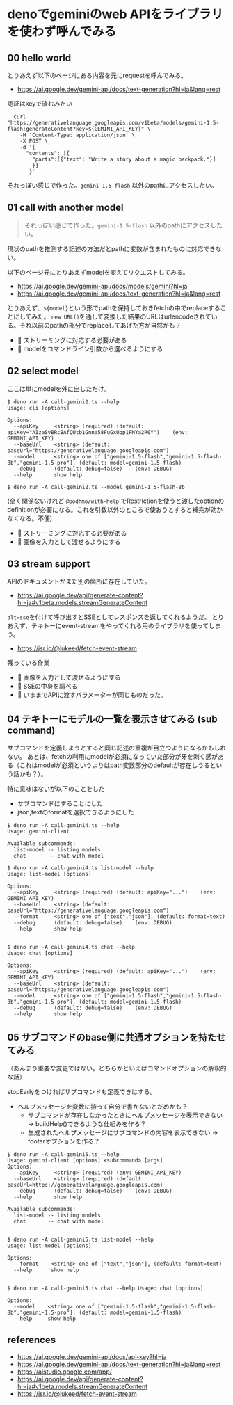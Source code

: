 # denoでgeminiのweb APIをライブラリを使わず呼んでみる

## 00 hello world

とりあえず以下のページにある内容を元にrequestを呼んでみる。

- https://ai.google.dev/gemini-api/docs/text-generation?hl=ja&lang=rest

認証はkeyで済むみたい

```
  curl "https://generativelanguage.googleapis.com/v1beta/models/gemini-1.5-flash:generateContent?key=${GEMINI_API_KEY}" \
    -H 'Content-Type: application/json' \
    -X POST \
    -d '{
      "contents": [{
        "parts":[{"text": "Write a story about a magic backpack."}]
        }]
       }'
```

それっぽい感じで作った。`gemini-1.5-flash` 以外のpathにアクセスしたい。

## 01 call with another model

> それっぽい感じで作った。`gemini-1.5-flash` 以外のpathにアクセスしたい。

現状のpathを推測する記述の方法だとpathに変数が含まれたものに対応できない。

以下のページ元にとりあえずmodelを変えてリクエストしてみる。

- https://ai.google.dev/gemini-api/docs/models/gemini?hl=ja
- https://ai.google.dev/gemini-api/docs/text-generation?hl=ja&lang=rest

とりあえず、`${model}`という形でpathを保持しておきfetchの中でreplaceすることにしてみた。
`new URL()`を通して変換した結果のURLはurlencodeされている。それ以前のpathの部分でreplaceしてあげた方が自然かも？

- :memo: ストリーミングに対応する必要がある
- :memo: modelをコマンドライン引数から選べるようにする

## 02 select model

ここは単にmodelを外に出しただけ。

```console
$ deno run -A call-gemini2.ts --help
Usage: cli [options]

Options:
  --apiKey     <string> (required) (default: apiKey="AIzaSyBRcBAfQUtb1Gnna58FuGxUqp1FNYa2R0Y")    (env: GEMINI_API_KEY)
  --baseUrl    <string> (default: baseUrl="https://generativelanguage.googleapis.com")
  --model      <string> one of ["gemini-1.5-flash","gemini-1.5-flash-8b","gemini-1.5-pro"], (default: model=gemini-1.5-flash)
  --debug      (default: debug=false)    (env: DEBUG)
  --help       show help

$ deno run -A call-gemini2.ts --model gemini-1.5-flash-8b
```

(全く関係ないけれど `@podhmo/with-help` でRestrictionを使うと渡したoptionのdefinitionが必要になる。これを引数以外のところで使おうとすると補完が効かなくなる。不便)

- :memo: ストリーミングに対応する必要がある
- :memo: 画像を入力として渡せるようにする

## 03 stream support

APIのドキュメントがまた別の箇所に存在していた。

- https://ai.google.dev/api/generate-content?hl=ja#v1beta.models.streamGenerateContent

`alt=sse`を付けて呼び出すとSSEとしてレスポンスを返してくれるようだ。
とりあえず、テキトーにevent-streamをやってくれる用のライブラリを使ってしまう。

- https://jsr.io/@lukeed/fetch-event-stream

残っている作業

- :memo: 画像を入力として渡せるようにする
- :memo: SSEの中身を調べる
- :memo: いままでAPIに渡すパラメーターが同じものだった。

## 04 テキトーにモデルの一覧を表示させてみる (sub command)

サブコマンドを定義しようとすると同じ記述の重複が目立つようになるかもしれない。
あとは、fetchの利用にmodelが必須になっていた部分が牙を剥く感がある（これはmodelが必須というよりはpath変数部分のdefaultが存在しうるという話かも？）。

特に意味はないが以下のことをした

- サブコマンドにすることにした
- json,textのformatを選択できるようにした

```console
$ deno run -A call-gemini4.ts --help
Usage: gemini-client

Available subcommands:
  list-model -- listing models
  chat       -- chat with model

$ deno run -A call-gemini4.ts list-model --help
Usage: list-model [options]

Options:
  --apiKey     <string> (required) (default: apiKey="...")    (env: GEMINI_API_KEY)
  --baseUrl    <string> (default: baseUrl="https://generativelanguage.googleapis.com")
  --format     <string> one of ["text","json"], (default: format=text)
  --debug      (default: debug=false)    (env: DEBUG)
  --help       show help


$ deno run -A call-gemini4.ts chat --help
Usage: chat [options]

Options:
  --apiKey     <string> (required) (default: apiKey="...")    (env: GEMINI_API_KEY)
  --baseUrl    <string> (default: baseUrl="https://generativelanguage.googleapis.com")
  --model      <string> one of ["gemini-1.5-flash","gemini-1.5-flash-8b","gemini-1.5-pro"], (default: model=gemini-1.5-flash)
  --debug      (default: debug=false)    (env: DEBUG)
  --help       show help
```

## 05 サブコマンドのbase側に共通オプションを持たせてみる

（あんまり重要な変更ではない。どちらかといえばコマンドオプションの解釈的な話）

stopEarlyをつければサブコマンドも定義できはする。

- ヘルプメッセージを変数に持って自分で書かないとだめかも？
  - サブコマンドが存在しなかったときにヘルプメッセージを表示できない -> buildHelp()できるような仕組みを作る？
  - 生成されたヘルプメッセージにサブコマンドの内容を表示できない     -> footerオプションを作る？

```console
$ deno run -A call-gemini5.ts --help
Usage: gemini-client [options] <subcommand> [args]
Options:
  --apiKey     <string> (required) (env: GEMINI_API_KEY)
  --baseUrl    <string> (required) (default: baseUrl=https://generativelanguage.googleapis.com)
  --debug      (default: debug=false)    (env: DEBUG)
  --help       show help

Available subcommands:
  list-model -- listing models
  chat       -- chat with model


$ deno run -A call-gemini5.ts list-model --help
Usage: list-model [options]

Options:
  --format    <string> one of ["text","json"], (default: format=text)
  --help      show help


$ deno run -A call-gemini5.ts chat --help Usage: chat [options]

Options:
  --model    <string> one of ["gemini-1.5-flash","gemini-1.5-flash-8b","gemini-1.5-pro"], (default: model=gemini-1.5-flash)
  --help     show help
```

## references
- https://ai.google.dev/gemini-api/docs/api-key?hl=ja
- https://ai.google.dev/gemini-api/docs/text-generation?hl=ja&lang=rest
- https://aistudio.google.com/app/
- https://ai.google.dev/api/generate-content?hl=ja#v1beta.models.streamGenerateContent
- https://jsr.io/@lukeed/fetch-event-stream
